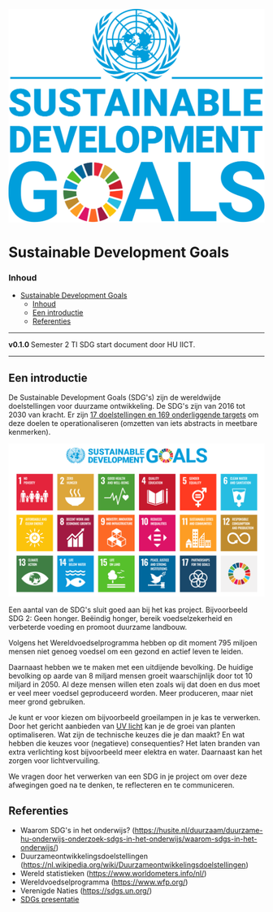 ![logo](./img/SustainableDevelopmentGoalsLogo.svg) [](logo-id)

# Sustainable Development Goals[](title-id)

### Inhoud[](toc-id)

- [Sustainable Development Goals](#sustainable-development-goals)
    - [Inhoud](#inhoud)
  - [Een introductie](#een-introductie)
  - [Referenties](#referenties)

---

**v0.1.0 [](version-id)** Semester 2 TI SDG start document door HU IICT[](author-id).

---

## Een introductie

De Sustainable Development Goals (SDG's) zijn de wereldwijde doelstellingen voor duurzame ontwikkeling. De SDG's zijn van 2016 tot 2030 van kracht. Er zijn [17 doelstellingen en 169 onderliggende targets](https://sdgs.un.org/goals) om deze doelen te operationaliseren (omzetten van iets abstracts in meetbare kenmerken).

![Een diagram met de 17 duurzameontwikkelingsdoelen](./img/Sustainable_Development_Goals.png)

Een aantal van de SDG's sluit goed aan bij het kas project. Bijvoorbeeld SDG 2: Geen honger. Beëindig honger, bereik voedselzekerheid en verbeterde voeding en promoot duurzame landbouw.

Volgens het Wereldvoedselprogramma hebben op dit moment 795 miljoen mensen niet genoeg voedsel om een gezond en actief leven te leiden. 

Daarnaast hebben we te maken met een uitdijende bevolking. De huidige bevolking op aarde van 8 miljard mensen groeit waarschijnlijk door tot 10 miljard in 2050. Al deze mensen willen eten zoals wij dat doen en dus moet er veel meer voedsel geproduceerd worden. Meer produceren, maar niet meer grond gebruiken.

Je kunt er voor kiezen om bijvoorbeeld groeilampen in je kas te verwerken. Door het gericht aanbieden van [UV licht](./hardware-interfacing/communicatie/analoog-en-digitaal/ADC/README.md) kan je de groei van planten optimaliseren. Wat zijn de technische keuzes die je dan maakt? En wat hebben die keuzes voor (negatieve) consequenties? Het laten branden van extra verlichting kost bijvoorbeeld meer elektra en water. Daarnaast kan het zorgen voor lichtvervuiling. 

We vragen door het verwerken van een SDG in je project om over deze afwegingen goed na te denken, te reflecteren en te communiceren.

## Referenties

* Waarom SDG's in het onderwijs? (<https://husite.nl/duurzaam/duurzame-hu-onderwijs-onderzoek-sdgs-in-het-onderwijs/waarom-sdgs-in-het-onderwijs/>)
* Duurzameontwikkelingsdoelstellingen (<https://nl.wikipedia.org/wiki/Duurzameontwikkelingsdoelstellingen>)
* Wereld statistieken (<https://www.worldometers.info/nl/>)
* Wereldvoedselprogramma (<https://www.wfp.org/>)
* Verenigde Naties (<https://sdgs.un.org/>)
* [SDGs presentatie](./slides/kennissessies/SDGs/SDG-les%20HBO%20-%20voor%20TI.pptx)